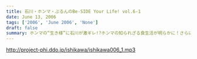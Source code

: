 ```yaml
---
title: 石川・ホンマ・ぶるんのBe-SIDE Your Life! vol.6-1
date: June 13, 2006
tags: ['2006', 'June 2006', 'None']
draft: false
summary: ホンマの“生き様”に石川が激ギレ!?ホンマの知られざる食生活が明らかに！さらに、石川の対談が掲載された『別注カドカワ』が「安い」か「高い」かで、石川・ホンマが押し問答!!全体的に「カネで口論」になっている最低の30分！(笑)
---
```


http://project-phi.ddo.jp/ishikawa/ishikawa006_1.mp3

